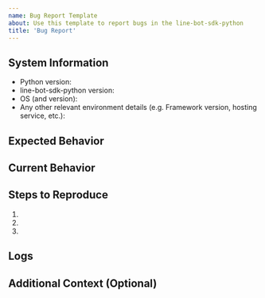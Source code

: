 ```yaml
---
name: Bug Report Template
about: Use this template to report bugs in the line-bot-sdk-python
title: 'Bug Report'
---
```


 <!--
## Before Creating an Issue
- Please check our [developer documentation](https://developers.line.biz/en/docs/) and [FAQ](https://developers.line.biz/en/faq/tags/messaging-api/) for more information on the Messaging API
- Make sure the issue you are reporting isn't already addressed in the documentation or existing issues.
## When Creating an Issue
- Provide detailed information about the issue you experienced with the SDK using the template below.
-->

## System Information
- Python version:
- line-bot-sdk-python version:
- OS (and version):
- Any other relevant environment details (e.g. Framework version, hosting service, etc.):

## Expected Behavior
<!-- Describe what you expected to happen -->

## Current Behavior
<!-- Describe what actually happened instead of the expected behavior -->

## Steps to Reproduce
<!-- Provide a link to a live example or a clear set of steps to reproduce the issue.
     If possible, provide minimal code (e.g. test code, a draft PR, or a link to a forked repository). -->
1.
2.
3.

## Logs
<!-- If possible, provide logs to help identify the issue -->

## Additional Context (Optional)
<!-- Add any other context or information that might be relevant to the issue.
     For example, related issues, potential causes, or possible solutions. -->